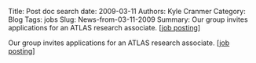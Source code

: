 Title: Post doc search
date: 2009-03-11
Authors: Kyle Cranmer
Category: Blog
Tags: jobs
Slug: News-from-03-11-2009
Summary:  Our group invites applications for an ATLAS research associate. [<a href="postdoc_ad.html">job posting</a>]

 

 Our group invites applications for an ATLAS research associate. [<a href="postdoc_ad.html">job posting</a>]

 
